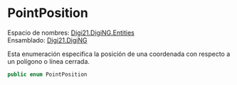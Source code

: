 # PointPosition

Espacio de nombres: [Digi21.DigiNG.Entities](./)  
Ensamblado: [Digi21.DigiNG](../)

Esta enumeración especifica la posición de una coordenada con respecto a un polígono o línea cerrada.

```csharp
public enum PointPosition
```

